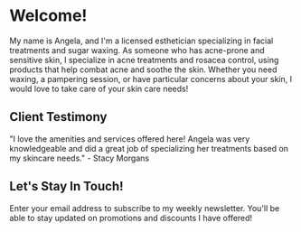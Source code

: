 # Welcome!
My name is Angela, and I'm a licensed esthetician specializing in facial treatments and sugar waxing. As someone who has acne-prone and sensitive skin, I specialize in acne treatments and rosacea control, using products that help combat acne and soothe the skin. Whether you need waxing, a pampering session, or have particular concerns about your skin, I would love to take care of your skin care needs!
<br>

## Client Testimony

"I love the amenities and services offered here! Angela was very knowledgeable and did a great job of specializing her treatments based on my skincare needs." - Stacy Morgans
<br>

## Let's Stay In Touch!
Enter your email address to subscribe to my weekly newsletter. You'll be able to stay updated on promotions and discounts I have offered!